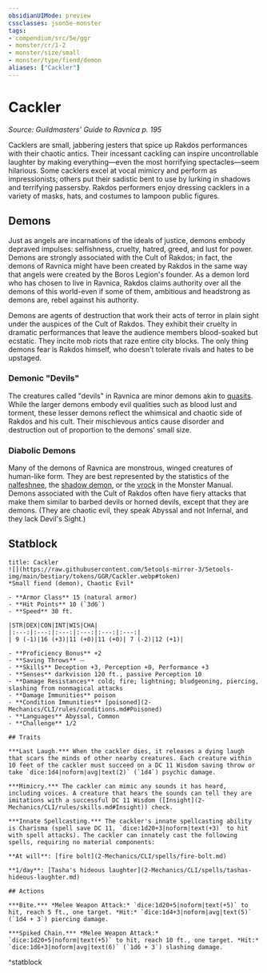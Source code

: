 ```yaml
---
obsidianUIMode: preview
cssclasses: json5e-monster
tags:
- compendium/src/5e/ggr
- monster/cr/1-2
- monster/size/small
- monster/type/fiend/demon
aliases: ["Cackler"]
---
```

# Cackler
*Source: Guildmasters' Guide to Ravnica p. 195*  

Cacklers are small, jabbering jesters that spice up Rakdos performances with their chaotic antics. Their incessant cackling can inspire uncontrollable laughter by making everything—even the most horrifying spectacles—seem hilarious. Some cacklers excel at vocal mimicry and perform as impressionists; others put their sadistic bent to use by lurking in shadows and terrifying passersby. Rakdos performers enjoy dressing cacklers in a variety of masks, hats, and costumes to lampoon public figures.

## Demons

Just as angels are incarnations of the ideals of justice, demons embody depraved impulses: selfishness, cruelty, hatred, greed, and lust for power. Demons are strongly associated with the Cult of Rakdos; in fact, the demons of Ravnica might have been created by Rakdos in the same way that angels were created by the Boros Legion's founder. As a demon lord who has chosen to live in Ravnica, Rakdos claims authority over all the demons of this world-even if some of them, ambitious and headstrong as demons are, rebel against his authority.

Demons are agents of destruction that work their acts of terror in plain sight under the auspices of the Cult of Rakdos. They exhibit their cruelty in dramatic performances that leave the audience members blood-soaked but ecstatic. They incite mob riots that raze entire city blocks. The only thing demons fear is Rakdos himself, who doesn't tolerate rivals and hates to be upstaged.

### Demonic "Devils"

The creatures called "devils" in Ravnica are minor demons akin to [quasits](2-Mechanics/CLI/bestiary/fiend/quasit.md). While the larger demons embody evil qualities such as blood lust and torment, these lesser demons reflect the whimsical and chaotic side of Rakdos and his cult. Their mischievous antics cause disorder and destruction out of proportion to the demons' small size.

### Diabolic Demons

Many of the demons of Ravnica are monstrous, winged creatures of human-like form. They are best represented by the statistics of the [nalfeshnee](2-Mechanics/CLI/bestiary/fiend/nalfeshnee.md), the [shadow demon](2-Mechanics/CLI/bestiary/fiend/shadow-demon.md), or the [vrock](2-Mechanics/CLI/bestiary/fiend/vrock.md) in the Monster Manual. Demons associated with the Cult of Rakdos often have fiery attacks that make them similar to barbed devils or horned devils, except that they are demons. (They are chaotic evil, they speak Abyssal and not Infernal, and they lack Devil's Sight.)

## Statblock

```ad-statblock
title: Cackler
![](https://raw.githubusercontent.com/5etools-mirror-3/5etools-img/main/bestiary/tokens/GGR/Cackler.webp#token)
*Small fiend (demon), Chaotic Evil*

- **Armor Class** 15 (natural armor)
- **Hit Points** 10 (`3d6`)
- **Speed** 30 ft.

|STR|DEX|CON|INT|WIS|CHA|
|:---:|:---:|:---:|:---:|:---:|:---:|
| 9 (-1)|16 (+3)|11 (+0)|11 (+0)| 7 (-2)|12 (+1)|

- **Proficiency Bonus** +2
- **Saving Throws** ⏤
- **Skills** Deception +3, Perception +0, Performance +3
- **Senses** darkvision 120 ft., passive Perception 10
- **Damage Resistances** cold; fire; lightning; bludgeoning, piercing, slashing from nonmagical attacks
- **Damage Immunities** poison
- **Condition Immunities** [poisoned](2-Mechanics/CLI/rules/conditions.md#Poisoned)
- **Languages** Abyssal, Common
- **Challenge** 1/2

## Traits

***Last Laugh.*** When the cackler dies, it releases a dying laugh that scars the minds of other nearby creatures. Each creature within 10 feet of the cackler must succeed on a DC 11 Wisdom saving throw or take `dice:1d4|noform|avg|text(2)` (`1d4`) psychic damage.

***Mimicry.*** The cackler can mimic any sounds it has heard, including voices. A creature that hears the sounds can tell they are imitations with a successful DC 11 Wisdom ([Insight](2-Mechanics/CLI/rules/skills.md#Insight)) check.

***Innate Spellcasting.*** The cackler's innate spellcasting ability is Charisma (spell save DC 11, `dice:1d20+3|noform|text(+3)` to hit with spell attacks). The cackler can innately cast the following spells, requiring no material components:

**At will**: [fire bolt](2-Mechanics/CLI/spells/fire-bolt.md)

**1/day**: [Tasha's hideous laughter](2-Mechanics/CLI/spells/tashas-hideous-laughter.md)

## Actions

***Bite.*** *Melee Weapon Attack:* `dice:1d20+5|noform|text(+5)` to hit, reach 5 ft., one target. *Hit:* `dice:1d4+3|noform|avg|text(5)` (`1d4 + 3`) piercing damage.

***Spiked Chain.*** *Melee Weapon Attack:* `dice:1d20+5|noform|text(+5)` to hit, reach 10 ft., one target. *Hit:* `dice:1d6+3|noform|avg|text(6)` (`1d6 + 3`) slashing damage.
```
^statblock